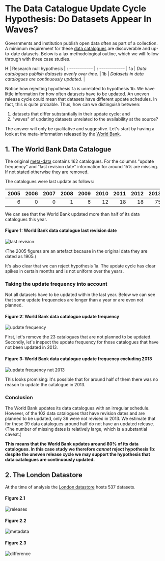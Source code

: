 # The Data Catalogue Update Cycle Hypothesis: Do Datasets Appear In Waves?

Governments and institution publish open data often as part of a collection. A minimum requirement for these [data catalogues](http://datacatalogs.org/) are discoverable and up-to-date datasets. Below is a lax methodological outline, which we will follow through with three case studies.


H | Research null hypothesis |
: ------------ | : ------------- |
1a | *Data catalogues publish datasets evenly over time.* |
1b | *Datasets in data catalogues are continuously updated.* | 


<!--Research null hypothesis 1a:
*Data catalogues publish datasets evenly over time.*

Research null hypothesis 1b:
*Datasets in data catalogues are continuously updated.*-->

Notice how rejecting hypothesis 1a is unrelated to hypothesis 1b. We have little information for how often datasets have to be updated. An uneven release cycle could mean that datasets have different update schedules. In fact, this is quite probable. Thus, how can we distinguish between:

1. datasets that differ substantially in their update cycle; and
2. "waves" of updating datasets unrelated to the availability at the source?

The answer will only be qualitative and suggestive. Let's start by having a look at the meta-information released by the [World Bank](http://data.worldbank.org). 

## 1. The World Bank Data Catalogue

The original [meta-data](http://datacatalog.worldbank.org/) contains 162 catalogues. For the columns "update frequency" and "last revision date" information for around 15% are missing. If not stated otherwise they are removed. 

The catalogues were last update as follows:

2005 | 2006| 2007 | 2008 | 2009 | 2010 | 2011 | 2012 | 2013
 --: | --: |  --: | --:  |  --: | --:  | --:  | --:  | --:
   6 | 0   | 0    |  1   |    6 |  12  |  18  |  18  |  75 
   
We can see that the World Bank updated more than half of its data catalogues this year.

#### Figure 1: World Bank data catalogue last revision date 
![last revision](https://raw.github.com/theodi/R-projects/master/data-portal-analysis/graphics/last-revision.png)

(The 2005 figures are an artefact because in the original data they are dated as 1905.)

It's also clear that we can reject hypothesis 1a. The update cycle has clear spikes in certain months and is not uniform over the years.

### Taking the update frequency into account

Not all datasets have to be updated within the last year. Below we can see that some update frequencies are longer than a year or are even not planned.

#### Figure 2: World Bank data catalogue update frequency
![update frequency](https://raw.github.com/theodi/R-projects/master/data-portal-analysis/graphics/update-frequency.png)

First, let's remove the 23 catalogues that are not planned to be updated.
Secondly, let's inspect the update frequency for those catalogues that have not been updated in 2013.

#### Figure 3: World Bank data catalogue update frequency excluding 2013
![update frequency not 2013](https://raw.github.com/theodi/R-projects/master/data-portal-analysis/graphics/update-frequency-not2013.png)

This looks promising: it's possible that for around half of them there was no reason to update the catalogue in 2013. 

### Conclusion

The World Bank updates its data catalogues with an irregular schedule. However, of the 102 data catalogues that have revision dates and are planned to be updated, only 39 were not revised in 2013. We estimate that for these 39 data catalogues around half do not have an updated release. (The number of missing dates is relatively large, which is a substantial caveat.)

<!--This is a positive framing – we could also say "hasn't updated around 20%"-->
**This means that the World Bank updates around 80% of its data catalogues. In this case study we therefore *cannot* reject hypothesis 1b: despite the uneven release cycle we may support the hypothesis that data catalogues are continuously updated.**

## 2. The London Datastore

At the time of analysis the [London datastore](http://data.london.gov.uk) hosts 537 datasets. 

#### Figure 2.1
![releases](https://raw.github.com/theodi/R-projects/master/data-portal-analysis/graphics/London-releases-per-month.png)

#### Figure 2.2
![metadata](https://raw.github.com/theodi/R-projects/master/data-portal-analysis/graphics/London-metadata.png)

#### Figure 2.3
![difference](https://raw.github.com/theodi/R-projects/master/data-portal-analysis/graphics/London-month-diff-histogram.png)

